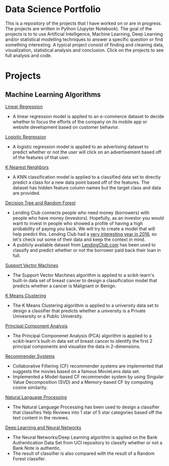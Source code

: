 # Data Science Portfolio

This is a repository of the projects that I have worked on or are in progress. The projects are written in Python (Jupyter Notebook). The goal of the projects is to to use Artificial Intelligence, Machine Learning, Deep Learning and/or statistical modelling techniques to answer a specific question or find something interesting. A typical project consist of finding and cleaning data, visualization, statistical analysis and conclusion. Click on the projects to see full analysis and code.

# Projects

## Machine Learning Algorithms
[Linear Regression](https://github.com/shaifali20/Data-Science-Portfolio/blob/main/Linear%20Regression/Linear%20Regression.ipynb)
- A linear regression model is applied to an e-commerce dataset to decide whether to focus the efforts of the company on its mobile app or website development based on customer behavior.

[Logistic Regression](https://github.com/shaifali20/Data-Science-Portfolio/blob/main/Logistic%20Regression/Logistic%20Regression.ipynb)
- A logistic regression model is applied to an advertising dataset to predict whether or not the user will click on an advertisement based off of the features of that user.

[K Nearest Neighbors](https://github.com/PKandarp/Data-Science-Portfolio/blob/master/K%20Nearest%20Neighbors/K%20Nearest%20Neighbors.ipynb)
- A KNN classification model is applied to a classified data set to directly predict a class for a new data point based off of the features. The dataset has hidden feature column names but the target class and data are provided.

[Decision Tree and Random Forest](https://github.com/PKandarp/Data-Science-Portfolio/blob/master/Decision%20Tree%20and%20Random%20Forest/Decision%20Tree%20and%20Random%20Forest.ipynb)
- Lending Club connects people who need money (borrowers) with people who have money (investors). Hopefully, as an investor you would want to invest in people who showed a profile of having a high probability of paying you back. We will try to create a model that will help predict this. Lending Club had a [very interesting year in 2016](https://en.wikipedia.org/wiki/Lending_Club#2016), so let's check out some of their data and keep the context in mind.
- A publicly available dataset from [LendingClub.com](www.lendingclub.com) has been used to classify and predict whether or not the borrower paid back their loan in full.

[Support Vector Machines](https://github.com/PKandarp/Data-Science-Portfolio/blob/master/Support%20Vector%20Machines/Support%20Vector%20Machines%20-%20Breast%20Cancer.ipynb)
- The Support Vector Machines algorithm is applied to a scikit-learn's built-in data set of breast cancer to design a classification model that predicts whether a cancer is Malignant or Benign.

[K Means Clustering](https://github.com/PKandarp/Data-Science-Portfolio/blob/master/K%20Means%20Clustering/K%20Means%20Clustering.ipynb)
- The K Means Clustering algorithm is applied to a university data set to design a classifier that predicts whether a university is a Private Univesrsity or a Public University. 

[Principal Component Analysis](https://github.com/PKandarp/Data-Science-Portfolio/blob/master/Principal%20Component%20Analysis%20-PCA/Principal%20Component%20Analysis%20(PCA).ipynb)
- The Principal Componenet Analysis (PCA) algorithm is applied to a scikit-learn's built-in data set of breast cancer to identify the first 2 principal components and visualize the data in 2-dimensions.

[Recommender Systems](https://github.com/PKandarp/Data-Science-Portfolio/blob/master/Recommender%20Systems/Recommender%20Systems.ipynb)
- Collaborative Filtering (CF) recommender systems are implemented that suggests the movies based on a famous MovieLens data set.
- Implemented a Model-based CF recommender system by using Singular Value Decomposition (SVD) and a Memory-based CF by computing cosine similarity.

[Natural Language Processing](https://github.com/PKandarp/Data-Science-Portfolio/blob/master/Natural%20Language%20Processing/Natural%20Language%20Processing.ipynb)
- The Natural Language Processing has been used to design a classifier that classifies Yelp Reviews into 1 star of 5 star categories based off the text content in the reviews.

[Deep Learning and Neural Networks](https://github.com/PKandarp/Data-Science-Portfolio/blob/master/Deep%20Learning%20and%20Neural%20Networks/Deep%20Learning.ipynb)
- The Neural Networks/Deep Learning algorithm is applied on the Bank Authentication Data Set from UCI repository to classify whether or not a Bank Note is authentic.
- The result of classifier is also compared with the result of a Random Forest classifer.
